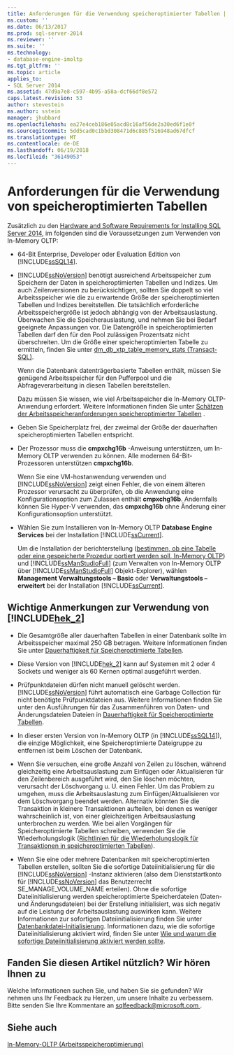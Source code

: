 ```yaml
---
title: Anforderungen für die Verwendung speicheroptimierter Tabellen | Microsoft-Dokumentation
ms.custom: ''
ms.date: 06/13/2017
ms.prod: sql-server-2014
ms.reviewer: ''
ms.suite: ''
ms.technology:
- database-engine-imoltp
ms.tgt_pltfrm: ''
ms.topic: article
applies_to:
- SQL Server 2014
ms.assetid: 47d9a7e8-c597-4b95-a58a-dcf66df8e572
caps.latest.revision: 53
author: stevestein
ms.author: sstein
manager: jhubbard
ms.openlocfilehash: ea27e4ceb186e05acd8c16af56de2a30ed6f1e0f
ms.sourcegitcommit: 5dd5cad0c1bbd308471d6c885f516948ad67dfcf
ms.translationtype: MT
ms.contentlocale: de-DE
ms.lasthandoff: 06/19/2018
ms.locfileid: "36149053"
---
```

# <a name="requirements-for-using-memory-optimized-tables"></a>Anforderungen für die Verwendung von speicheroptimierten Tabellen
  Zusätzlich zu den [Hardware and Software Requirements for Installing SQL Server 2014](../../sql-server/install/hardware-and-software-requirements-for-installing-sql-server.md), im folgenden sind die Voraussetzungen zum Verwenden von In-Memory OLTP:  
  
-   64-Bit Enterprise, Developer oder Evaluation Edition von [!INCLUDE[ssSQL14](../../includes/sssql14-md.md)].  
  
-   [!INCLUDE[ssNoVersion](../../includes/ssnoversion-md.md)] benötigt ausreichend Arbeitsspeicher zum Speichern der Daten in speicheroptimierten Tabellen und Indizes. Um auch Zeilenversionen zu berücksichtigen, sollten Sie doppelt so viel Arbeitsspeicher wie die zu erwartende Größe der speicheroptimierten Tabellen und Indizes bereitstellen. Die tatsächlich erforderliche Arbeitsspeichergröße ist jedoch abhängig von der Arbeitsauslastung. Überwachen Sie die Speicherauslastung, und nehmen Sie bei Bedarf geeignete Anpassungen vor. Die Datengröße in speicheroptimierten Tabellen darf den für den Pool zulässigen Prozentsatz nicht überschreiten. Um die Größe einer speicheroptimierten Tabelle zu ermitteln, finden Sie unter [dm_db_xtp_table_memory_stats &#40;Transact-SQL&#41;](/sql/relational-databases/system-dynamic-management-views/sys-dm-db-xtp-table-memory-stats-transact-sql).  
  
     Wenn die Datenbank datenträgerbasierte Tabellen enthält, müssen Sie genügend Arbeitsspeicher für den Pufferpool und die Abfrageverarbeitung in diesen Tabellen bereitstellen.  
  
     Dazu müssen Sie wissen, wie viel Arbeitsspeicher die In-Memory OLTP-Anwendung erfordert. Weitere Informationen finden Sie unter [Schätzen der Arbeitsspeicheranforderungen speicheroptimierter Tabellen](memory-optimized-tables.md) .  
  
-   Geben Sie Speicherplatz frei, der zweimal der Größe der dauerhaften speicheroptimierten Tabellen entspricht.  
  
-   Der Prozessor muss die **cmpxchg16b** -Anweisung unterstützen, um In-Memory OLTP verwenden zu können. Alle modernen 64-Bit-Prozessoren unterstützen **cmpxchg16b**.  
  
     Wenn Sie eine VM-hostanwendung verwenden und [!INCLUDE[ssNoVersion](../../includes/ssnoversion-md.md)] zeigt einen Fehler, die von einem älteren Prozessor verursacht zu überprüfen, ob die Anwendung eine Konfigurationsoption zum Zulassen enthält **cmpxchg16b**. Andernfalls können Sie Hyper-V verwenden, das **cmpxchg16b** ohne Änderung einer Konfigurationsoption unterstützt.  
  
-   Wählen Sie zum Installieren von In-Memory OLTP **Database Engine Services** bei der Installation [!INCLUDE[ssCurrent](../../../includes/sscurrent-md.md)].  
  
     Um die Installation der berichterstellung ([bestimmen, ob eine Tabelle oder eine gespeicherte Prozedur portiert werden soll, In-Memory OLTP](determining-if-a-table-or-stored-procedure-should-be-ported-to-in-memory-oltp.md)) und [!INCLUDE[ssManStudioFull](../../../includes/ssmanstudiofull-md.md)] (zum Verwalten von In-Memory OLTP über [!INCLUDE[ssManStudioFull](../../../includes/ssmanstudiofull-md.md)] Objekt-Explorer), wählen **Management Verwaltungstools – Basic** oder **Verwaltungstools – erweitert** bei der Installation [!INCLUDE[ssCurrent](../../../includes/sscurrent-md.md)].  
  
## <a name="important-notes-on-using-includehek2includeshek-2-mdmd"></a>Wichtige Anmerkungen zur Verwendung von [!INCLUDE[hek_2](../../../includes/hek-2-md.md)]  
  
-   Die Gesamtgröße aller dauerhaften Tabellen in einer Datenbank sollte im Arbeitsspeicher maximal 250 GB betragen. Weitere Informationen finden Sie unter [Dauerhaftigkeit für Speicheroptimierte Tabellen](durability-for-memory-optimized-tables.md).  
  
-   Diese Version von [!INCLUDE[hek_2](../../../includes/hek-2-md.md)] kann auf Systemen mit 2 oder 4 Sockets und weniger als 60 Kernen optimal ausgeführt werden.  
  
-   Prüfpunktdateien dürfen nicht manuell gelöscht werden. [!INCLUDE[ssNoVersion](../../includes/ssnoversion-md.md)] führt automatisch eine Garbage Collection für nicht benötigte Prüfpunktdateien aus. Weitere Informationen finden Sie unter den Ausführungen für das Zusammenführen von Daten- und Änderungsdateien Dateien in [Dauerhaftigkeit für Speicheroptimierte Tabellen](durability-for-memory-optimized-tables.md).  
  
-   In dieser ersten Version von In-Memory OLTP (in [!INCLUDE[ssSQL14](../../includes/sssql14-md.md)]), die einzige Möglichkeit, eine Speicheroptimierte Dateigruppe zu entfernen ist beim Löschen der Datenbank.  
  
-   Wenn Sie versuchen, eine große Anzahl von Zeilen zu löschen, während gleichzeitig eine Arbeitsauslastung zum Einfügen oder Aktualisieren für den Zeilenbereich ausgeführt wird, den Sie löschen möchten, verursacht der Löschvorgang u. U. einen Fehler. Um das Problem zu umgehen, muss die Arbeitsauslastung zum Einfügen/Aktualisieren vor dem Löschvorgang beendet werden. Alternativ könnten Sie die Transaktion in kleinere Transaktionen aufteilen, bei denen es weniger wahrscheinlich ist, von einer gleichzeitigen Arbeitsauslastung unterbrochen zu werden. Wie bei allen Vorgängen für Speicheroptimierte Tabellen schreiben, verwenden Sie die Wiederholungslogik ([Richtlinien für die Wiederholungslogik für Transaktionen in speicheroptimierten Tabellen](../../database-engine/guidelines-for-retry-logic-for-transactions-on-memory-optimized-tables.md)).  
  
-   Wenn Sie eine oder mehrere Datenbanken mit speicheroptimierten Tabellen erstellen, sollten Sie die sofortige Dateiinitialisierung für die [!INCLUDE[ssNoVersion](../../includes/ssnoversion-md.md)] -Instanz aktivieren (also dem Dienststartkonto für [!INCLUDE[ssNoVersion](../../includes/ssnoversion-md.md)] das Benutzerrecht SE_MANAGE_VOLUME_NAME erteilen). Ohne die sofortige Dateiinitialisierung werden speicheroptimierte Speicherdateien (Daten- und Änderungsdateien) bei der Erstellung initialisiert, was sich negativ auf die Leistung der Arbeitsauslastung auswirken kann. Weitere Informationen zur sofortigen Dateiinitialisierung finden Sie unter [Datenbankdatei-Initialisierung](http://msdn.microsoft.com/library/ms175935\(SQL.105\).aspx). Informationen dazu, wie die sofortige Dateiinitialisierung aktiviert wird, finden Sie unter [Wie und warum die sofortige Dateiinitialisierung aktiviert werden sollte](http://blogs.msdn.com/b/sql_pfe_blog/archive/2009/12/23/how-and-why-to-enable-instant-file-initialization.aspx).  
  
## <a name="did-this-article-help-you-were-listening"></a>Fanden Sie diesen Artikel nützlich? Wir hören Ihnen zu  
 Welche Informationen suchen Sie, und haben Sie sie gefunden? Wir nehmen uns Ihr Feedback zu Herzen, um unsere Inhalte zu verbessern. Bitte senden Sie Ihre Kommentare an [ sqlfeedback@microsoft.com ](mailto:sqlfeedback@microsoft.com?subject=Your%20feedback%20about%20the%20Requirements%20for%20Using%20Memory-Optimized%20Tables%20page).  
  
## <a name="see-also"></a>Siehe auch  
 [In-Memory-OLTP &#40;Arbeitsspeicheroptimierung&#41;](in-memory-oltp-in-memory-optimization.md)  
  
  
